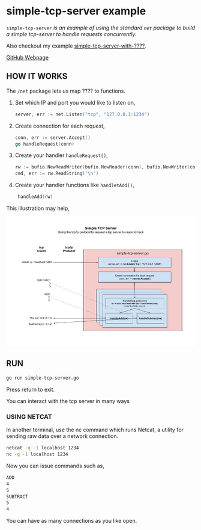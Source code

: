 # simple-tcp-server example

`simple-tcp-server` _is an example of
using the standard `net` package to build a simple tcp-server
to handle requests concurrently._

Also checkout my example
[simple-tcp-server-with-????](https://github.com/JeffDeCola/my-go-examples/tree/master/api/simple-tcp-server-with-????).

[GitHub Webpage](https://jeffdecola.github.io/my-go-examples/)

## HOW IT WORKS

The `/net` package lets us map ???? to functions.

1. Set which IP and port you would like to listen on,

    ```go
    server, err := net.Listen("tcp", "127.0.0.1:1234")
    ```

1. Create connection for each request,

    ```go
    conn, err := server.Accept()
    go handleRequest(conn)
    ```

1. Create your handler `handleRequest()`,

    ```go
    rw := bufio.NewReadWriter(bufio.NewReader(conn), bufio.NewWriter(conn))
    cmd, err := rw.ReadString('\n')
    ```

1. Create your handler functions like `handletAdd()`,

   ```go
    handleAdd(rw)
   ```

This illustration may help,

![IMAGE - simple-tcp-server - IMAGE](../../docs/pics/simple-tcp-server.jpg)

## RUN

```bash
go run simple-tcp-server.go
```

Press return to exit.

You can interact with the tcp server in many ways

### USING NETCAT

In another terminal, use the nc command which runs Netcat,
a utility for sending raw data over a network connection.

```bash
netcat -q -1 localhost 1234
nc -q -1 localhost 1234
```

Now you can issue commands such as,

```bash
ADD
4
5
SUBTRACT
5
4
```

You can have as many connections as you like open.
